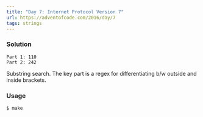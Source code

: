 ```yaml
---
title: "Day 7: Internet Protocol Version 7"
url: https://adventofcode.com/2016/day/7
tags: strings
---
```


### Solution
```
Part 1: 110
Part 2: 242
```

Substring search. The key part is a regex for differentiating b/w outside and inside brackets.

### Usage
```
$ make
```
